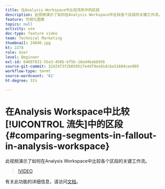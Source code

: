```yaml
---
title: 在Analysis Workspace中比较流失中的区段
description: 此视频演示了如何在Analysis Workspace中比较各个区段的关键工作流。
feature: 可视化图表
topics: null
activity: use
doc-type: feature video
team: Technical Marketing
thumbnail: 24046.jpg
kt: 2278
role: User
level: Beginner
exl-id: 64097031-55a3-458b-bf5b-18ed4babb956
source-git-commit: 32424f3f2b05952fe4df9ea91dcbe51684cee905
workflow-type: tm+mt
source-wordcount: '61'
ht-degree: 31%

---
```


# 在Analysis Workspace中比较[!UICONTROL 流失]中的区段 {#comparing-segments-in-fallout-in-analysis-workspace}

此视频演示了如何在Analysis Workspace中比较各个区段的关键工作流。

>[!VIDEO](https://video.tv.adobe.com/v/24046/?quality=12)

有关此功能的详细信息，请访问[文档](https://marketing.adobe.com/resources/help/zh_CN/analytics/analysis-workspace/compare-segments-fallout.html)。
